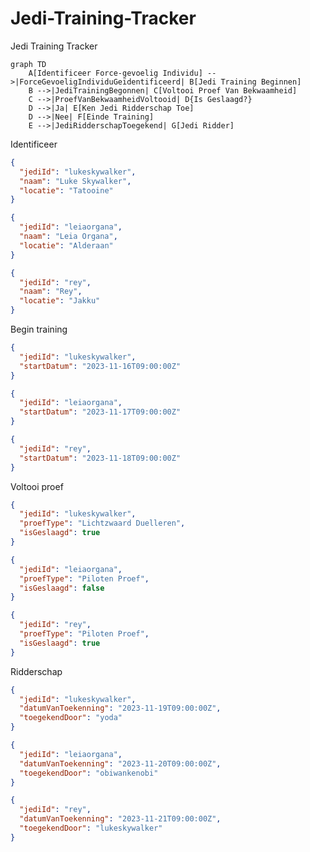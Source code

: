 # Jedi-Training-Tracker
Jedi Training Tracker

```mermaid
graph TD
    A[Identificeer Force-gevoelig Individu] -->|ForceGevoeligIndividuGeïdentificeerd| B[Jedi Training Beginnen]
    B -->|JediTrainingBegonnen| C[Voltooi Proef Van Bekwaamheid]
    C -->|ProefVanBekwaamheidVoltooid| D{Is Geslaagd?}
    D -->|Ja| E[Ken Jedi Ridderschap Toe]
    D -->|Nee| F[Einde Training]
    E -->|JediRidderschapToegekend| G[Jedi Ridder]
```

Identificeer
```json
{
  "jediId": "lukeskywalker",
  "naam": "Luke Skywalker",
  "locatie": "Tatooine"
}
```
```json
{
  "jediId": "leiaorgana",
  "naam": "Leia Organa",
  "locatie": "Alderaan"
}
```
```json
{
  "jediId": "rey",
  "naam": "Rey",
  "locatie": "Jakku"
}
```

Begin training

```json
{
  "jediId": "lukeskywalker",
  "startDatum": "2023-11-16T09:00:00Z"
}
```
```json
{
  "jediId": "leiaorgana",
  "startDatum": "2023-11-17T09:00:00Z"
}
```
```json
{
  "jediId": "rey",
  "startDatum": "2023-11-18T09:00:00Z"
}
```

Voltooi proef

```json
{
  "jediId": "lukeskywalker",
  "proefType": "Lichtzwaard Duelleren",
  "isGeslaagd": true
}
```
```json
{
  "jediId": "leiaorgana",
  "proefType": "Piloten Proef",
  "isGeslaagd": false
}
```
```json
{
  "jediId": "rey",
  "proefType": "Piloten Proef",
  "isGeslaagd": true
}
```

Ridderschap 

```json
{
  "jediId": "lukeskywalker",
  "datumVanToekenning": "2023-11-19T09:00:00Z",
  "toegekendDoor": "yoda"
}
```
```json
{
  "jediId": "leiaorgana",
  "datumVanToekenning": "2023-11-20T09:00:00Z",
  "toegekendDoor": "obiwankenobi"
}
```
```json
{
  "jediId": "rey",
  "datumVanToekenning": "2023-11-21T09:00:00Z",
  "toegekendDoor": "lukeskywalker"
}
```